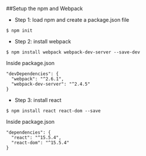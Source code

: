 ##Setup the npm and Webpack
* Step 1: load npm and create a package.json file
```
$ npm init
```
* Step 2: install webpack
```
$ npm install webpack webpack-dev-server --save-dev
```
Inside package.json
```
"devDependencies": {
  "webpack": "^2.6.1",
  "webpack-dev-server": "^2.4.5"
}
```
* Step 3: install react
```
$ npm install react react-dom --save
```
Inside package.json
```
"dependencies": {
  "react": "^15.5.4",
  "react-dom": "^15.5.4"
}
```
